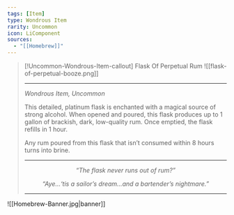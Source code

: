 ```yaml
---
tags: [Item]
type: Wondrous Item
rarity: Uncommon
icon: LiComponent
sources:
  - "[[Homebrew]]"
---
```


>[!Uncommon-Wondrous-Item-callout] Flask Of Perpetual Rum
>![[flask-of-perpetual-booze.png]]
>
> - - -
>_Wondrous Item, Uncommon_ 
>
>This detailed, platinum flask is enchanted with a magical source of strong alcohol. When opened and poured, this flask produces up to 1 gallon of brackish, dark, low-quality rum. Once emptied, the flask refills in 1 hour.
>
>Any rum poured from this flask that isn’t consumed within 8 hours turns into brine.
>
>---
><p style="text-align:center;"><i>“The flask never runs out of rum?”</i></p>
><p style="text-align:center;"><i>“Aye…‘tis a sailor’s dream…and a bartender’s nightmare.”</i></p>
>
>---

![[Homebrew-Banner.jpg|banner]]